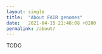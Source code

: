 ```yaml
---
layout: single
title:  "About FAIR genomes"
date:   2021-04-15 21:48:08 +0200
permalink: /about/
---
```

TODO